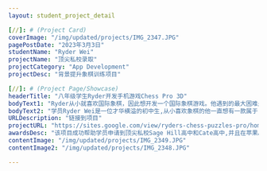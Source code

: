 ```yaml
---
layout: student_project_detail

[//]: # (Project Card)
coverImage: "/img/updated/projects/IMG_2347.JPG"
pagePostDate: "2023年3月3日"
studentName: "Ryder Wei"
projectName: "顶尖私校录取"
projectCategory: "App Development"
projectDesc: "背景提升象棋训练项目"

[//]: # (Project Page/Showcase)
headerTitle: "八年级学生Ryder开发手机游戏Chess Pro 3D"
bodyText1: "Ryder从小就喜欢国际象棋，因此想开发一个国际象棋游戏。他遇到的最大困难是将操纵杆移入手机游戏中，但最终通过简单的代码解决了这个问题。"
bodyText2: "学员Ryder Wei是一位才华横溢的初中生,从小喜欢象棋的他一直想有一款属于自己的象棋训练游戏。今年八年级的Ryder将兴趣与爱好结合开发出象棋训练项目，让训练象棋变得方便和简单，目前该项目已经在App Store发布。Ryder也成功拿到了多所顶尖私校的录取"
URLDescription: "链接到项目"
projectURL: "https://sites.google.com/view/ryders-chess-puzzles-pro/home"
awardsDesc: "该项目成功帮助学员申请到顶尖私校Sage Hill高中和Cate高中,并且在苹果APP发布"
contentImage: "/img/updated/projects/IMG_2349.JPG"
contentImage2: "/img/updated/projects/IMG_2348.JPG"

---
```

